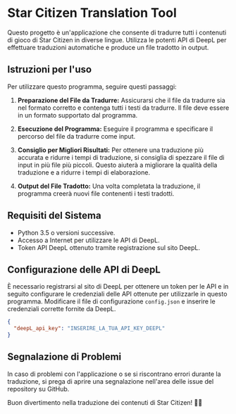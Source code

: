# Star Citizen Translation Tool

Questo progetto è un'applicazione che consente di tradurre tutti i contenuti di gioco di Star Citizen in diverse lingue. Utilizza le potenti API di DeepL per effettuare traduzioni automatiche e produce un file tradotto in output.

## Istruzioni per l'uso

Per utilizzare questo programma, seguire questi passaggi:

1. **Preparazione del File da Tradurre:**
   Assicurarsi che il file da tradurre sia nel formato corretto e contenga tutti i testi da tradurre. Il file deve essere in un formato supportato dal programma.

2. **Esecuzione del Programma:**
   Eseguire il programma e specificare il percorso del file da tradurre come input.

3. **Consiglio per Migliori Risultati:**
Per ottenere una traduzione più accurata e ridurre i tempi di traduzione, si consiglia di spezzare il file di input in più file più piccoli. Questo aiuterà a migliorare la qualità della traduzione e a ridurre i tempi di elaborazione.

4. **Output del File Tradotto:**
Una volta completata la traduzione, il programma creerà nuovi file contenenti i testi tradotti.

## Requisiti del Sistema

- Python 3.5 o versioni successive.
- Accesso a Internet per utilizzare le API di DeepL.
- Token API DeepL ottenuto tramite registrazione sul sito DeepL.

## Configurazione delle API di DeepL
È necessario registrarsi al sito di DeepL per ottenere un token per le API e in seguito configurare le credenziali delle API ottenute per utilizzarle in questo programma. Modificare il file di configurazione `config.json` e inserire le credenziali corrette fornite da DeepL.

```json
{
  "deepL_api_key": "INSERIRE_LA_TUA_API_KEY_DEEPL"
}
```

## Segnalazione di Problemi
In caso di problemi con l'applicazione o se si riscontrano errori durante la traduzione, si prega di aprire una segnalazione nell'area delle issue del repository su GitHub.

Buon divertimento nella traduzione dei contenuti di Star Citizen! 🚀✨
